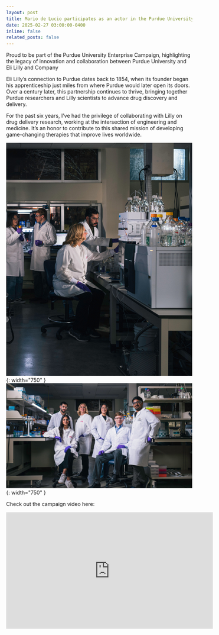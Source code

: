 ```yaml
---
layout: post
title: Mario de Lucio participates as an actor in the Purdue University Enterprise Campaign
date: 2025-02-27 03:00:00-0400
inline: false
related_posts: false
---
```

Proud to be part of the Purdue University Enterprise Campaign, highlighting the legacy of innovation and collaboration between Purdue University and Eli Lilly and Company

Eli Lilly’s connection to Purdue dates back to 1854, when its founder began his apprenticeship just miles from where Purdue would later open its doors. Over a century later, this partnership continues to thrive, bringing together Purdue researchers and Lilly scientists to advance drug discovery and delivery.

For the past six years, I’ve had the privilege of collaborating with Lilly on drug delivery research, working at the intersection of engineering and medicine. It’s an honor to contribute to this shared mission of developing game-changing therapies that improve lives worldwide.

![Lilly1](/assets/img/Lilly1.jpg){: width="750" }
![Lilly2](/assets/img/Lilly2.jpg){: width="750" }

Check out the campaign video here:
<div class="video-container">
  <iframe width="560" height="315" src="https://www.youtube.com/watch?v=uYsydt2YgBU" title="YouTube video player" frameborder="0" allow="accelerometer; autoplay; clipboard-write; encrypted-media; gyroscope; picture-in-picture; web-share" allowfullscreen></iframe>
</div>
<br/><br/>
